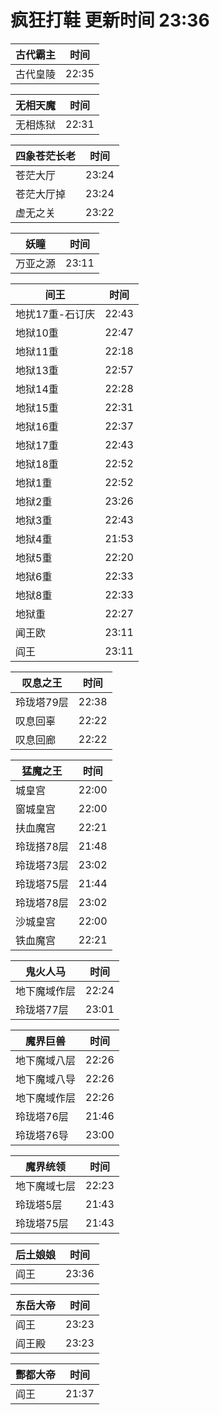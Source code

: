 # 疯狂打鞋 更新时间 23:36

| 古代霸主   | 时间    |
|--------|-------|
| 古代皇陵 | 22:35 |

| 无相天魔   | 时间    |
|--------|-------|
| 无相炼狱 | 22:31 |

| 四象苍茫长老   | 时间    |
|--------|-------|
| 苍茫大厅 | 23:24 |
| 苍茫大厅掉 | 23:24 |
| 虚无之关 | 23:22 |

| 妖瞳   | 时间    |
|--------|-------|
| 万亚之源 | 23:11 |

| 间王   | 时间    |
|--------|-------|
| 地扰17重-石订庆 | 22:43 |
| 地狱10重 | 22:47 |
| 地狱11重 | 22:18 |
| 地狱13重 | 22:57 |
| 地狱14重 | 22:28 |
| 地狱15重 | 22:31 |
| 地狱16重 | 22:37 |
| 地狱17重 | 22:43 |
| 地狱18重 | 22:52 |
| 地狱1重 | 22:52 |
| 地狱2重 | 23:26 |
| 地狱3重 | 22:43 |
| 地狱4重 | 21:53 |
| 地狱5重 | 22:20 |
| 地狱6重 | 22:33 |
| 地狱8重 | 22:33 |
| 地狱重 | 22:27 |
| 闻王欧 | 23:11 |
| 阎王 | 23:11 |

| 叹息之王   | 时间    |
|--------|-------|
| 玲珑塔79层 | 22:38 |
| 叹息回辜 | 22:22 |
| 叹息回廊 | 22:22 |

| 猛魔之王   | 时间    |
|--------|-------|
| 城皇宫 | 22:00 |
| 窗城皇宫 | 22:00 |
| 扶血魔宫 | 22:21 |
| 玲珑搭78层 | 21:48 |
| 玲珑塔73层 | 23:02 |
| 玲珑塔75层 | 21:44 |
| 玲珑塔78层 | 23:02 |
| 沙城皇宫 | 22:00 |
| 铁血魔宫 | 22:21 |

| 鬼火人马   | 时间    |
|--------|-------|
| 地下魔域作层 | 22:24 |
| 玲珑塔77层 | 23:01 |

| 魔界巨兽   | 时间    |
|--------|-------|
| 地下魔域八层 | 22:26 |
| 地下魔域八导 | 22:26 |
| 地下魔域作层 | 22:26 |
| 玲珑塔76层 | 21:46 |
| 玲珑塔76导 | 23:00 |

| 魔界统领   | 时间    |
|--------|-------|
| 地下魔域七层 | 22:23 |
| 玲珑塔5层 | 21:43 |
| 玲珑塔75层 | 21:43 |

| 后土娘娘   | 时间    |
|--------|-------|
| 阎王 | 23:36 |

| 东岳大帝   | 时间    |
|--------|-------|
| 阎王 | 23:23 |
| 阎王殿 | 23:23 |

| 酆都大帝   | 时间    |
|--------|-------|
| 阎王 | 21:37 |